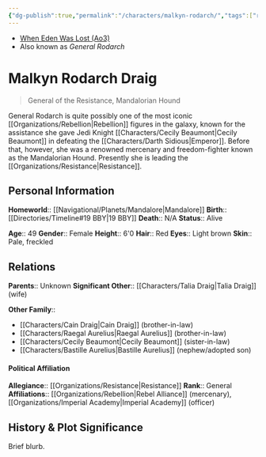 ```yaml
---
{"dg-publish":true,"permalink":"/characters/malkyn-rodarch/","tags":["resistance","general","mercenary","unfinished","character"]}
---
```


- [When Eden Was Lost (Ao3)](https://archiveofourown.org/works/19334440/chapters/45992584)
- Also known as *General Rodarch*
# Malkyn Rodarch Draig
>General of the Resistance, Mandalorian Hound

General Rodarch is quite possibly one of the most iconic [[Organizations/Rebellion\|Rebellion]] figures in the galaxy, known for the assistance she gave Jedi Knight [[Characters/Cecily Beaumont\|Cecily Beaumont]] in defeating the [[Characters/Darth Sidious\|Emperor]]. Before that, however, she was a renowned mercenary and freedom-fighter known as the Mandalorian Hound. Presently she is leading the [[Organizations/Resistance\|Resistance]]. 
## Personal Information

**Homeworld**::  [[Navigational/Planets/Mandalore\|Mandalore]]
**Birth**::  [[Directories/Timeline#19 BBY\|19 BBY]]
**Death**::  N/A
**Status**::  Alive

**Age**::  49
**Gender**::  Female
**Height**::  6'0
**Hair**::  Red
**Eyes**::  Light brown
**Skin**::  Pale, freckled

## Relations

**Parents**::  Unknown
**Significant Other**::  [[Characters/Talia Draig\|Talia Draig]] (wife)

**Other Family**:: 
- [[Characters/Cain Draig\|Cain Draig]] (brother-in-law)
- [[Characters/Raegal Aurelius\|Raegal Aurelius]] (brother-in-law)
- [[Characters/Cecily Beaumont\|Cecily Beaumont]] (sister-in-law)
- [[Characters/Bastille Aurelius\|Bastille Aurelius]] (nephew/adopted son)

#### Political Affiliation

**Allegiance**::  [[Organizations/Resistance\|Resistance]]
**Rank**::  General
**Affiliations**::  [[Organizations/Rebellion\|Rebel Alliance]] (mercenary), [[Organizations/Imperial Academy\|Imperial Academy]] (officer)

## History & Plot Significance
Brief blurb.